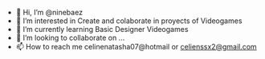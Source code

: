 - 👋 Hi, I’m @ninebaez
- 👀 I’m interested in Create and colaborate in proyects of Videogames
- 🌱 I’m currently learning Basic Designer Videogames
- 💞️ I’m looking to collaborate on ...
- 📫 How to reach me  celinenatasha07@hotmail or celienssx2@gmail.com

<!---
ninebaez/ninebaez is a ✨ special ✨ repository because its `README.md` (this file) appears on your GitHub profile.
You can click the Preview link to take a look at your changes.
--->
